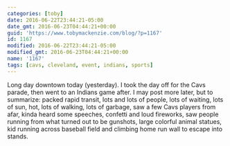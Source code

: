 ```yaml
---
categories: [toby]
date: 2016-06-22T23:44:21-05:00
date_gmt: 2016-06-23T04:44:21+00:00
guid: 'https://www.tobymackenzie.com/blog/?p=1167'
id: 1167
modified: 2016-06-22T23:44:21-05:00
modified_gmt: 2016-06-23T04:44:21+00:00
name: '1167'
tags: [cavs, cleveland, event, indians, sports]
---
```


Long day downtown today (yesterday).  I took the day off for the Cavs parade, then went to an Indians game after.  I may post more later, but to summarize:  packed rapid transit, lots and lots of people, lots of waiting, lots of sun, hot, lots of walking, lots of garbage, saw a few Cavs players from afar, kinda heard some speeches, confetti and loud fireworks, saw people running from what turned out to be gunshots, large colorful animal statues, kid running across baseball field and climbing home run wall to escape into stands.
